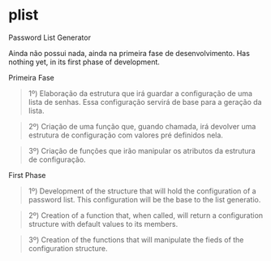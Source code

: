 plist
=====

Password List Generator

Ainda não possui nada, ainda na primeira fase de desenvolvimento.
Has nothing yet, in its first phase of development.

Primeira Fase

>1º) Elaboração da estrutura que irá guardar a configuração de uma lista de senhas. Essa configuração servirá de base para a geração da lista.

>2º) Criação de uma função que, guando chamada, irá devolver uma estrutura de configuração com valores pré definidos nela.

>3º) Criação de funções que irão manipular os atributos da estrutura de configuração.

First Phase

>1º) Development of the structure that will hold the configuration of a password list. This configuration will be the base to the list generatio.

>2º) Creation of a function that, when called, will return a configuration structure with default values to its members.

>3º) Creation of the functions that will manipulate the fieds of the configuration structure.
